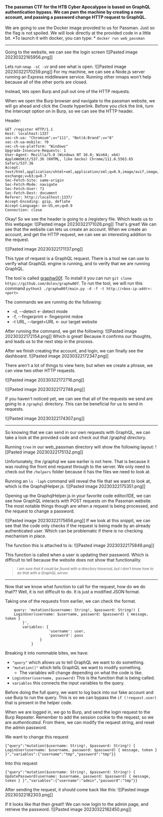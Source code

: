 #### The passman CTF for the HTB Cyber Apocalypse is based on GraphQL authentication bypass. We can pwn the machine by creating a new account, and passing a password change HTTP request to GraphQL.

We are going to use the Docker image provided to us for Passman. Just so the flag is not spoiled. We will look directly at the provided code in a little bit.
*To launch it with docker, you can type: * `docker run web_passman`

---

Going to the website, we can see the login screen
![[Pasted image 20230322165956.png]]

Lets run `nmap -sC -sV` and see what is open.
![[Pasted image 20230322170259.png]]
For my machine, we can see a Node.js server running an Express middleware service.
Running other nmaps won't help because all of the other ports are closed.

Instead, lets open Burp and pull out one of the HTTP requests.

When we open the Burp browser and navigate to the passman website, we will go ahead and click the *Create* hyperlink. Before you click the link, turn the Intercept option on in Burp, so we can see the HTTP header.

Header:
```
GET /register HTTP/1.1
Host: localhost:1337
sec-ch-ua: "Chromium";v="111", "Not(A:Brand";v="8"
sec-ch-ua-mobile: ?0
sec-ch-ua-platform: "Windows"
Upgrade-Insecure-Requests: 1
User-Agent: Mozilla/5.0 (Windows NT 10.0; Win64; x64) AppleWebKit/537.36 (KHTML, like Gecko) Chrome/111.0.5563.65 Safari/537.36
Accept: text/html,application/xhtml+xml,application/xml;q=0.9,image/avif,image/webp,image/apng,*/*;q=0.8,application/signed-exchange;v=b3;q=0.7
Sec-Fetch-Site: same-origin
Sec-Fetch-Mode: navigate
Sec-Fetch-User: ?1
Sec-Fetch-Dest: document
Referer: http://localhost:1337/
Accept-Encoding: gzip, deflate
Accept-Language: en-US,en;q=0.9
Connection: close
```
Okay! So we see the header is going to a /registery file. Which leads us to this webpage:
![[Pasted image 20230322171026.png]]
That's great! We can see that the website can lets us create an account. When we create an account, and get the HTTP request, we can see an interesting addition to the request.


![[Pasted image 20230322171137.png]]

This type of request is a GraphQL request. There is a tool we can use to verify what GraphQL engine is running, and to verify that we are running GraphQL.

The tool is called [graphw00f](https://github.com/dolevf/graphw00f). To install it you can run `git clone https://github.com/dolev/graphw00f`. 
To run the tool, we will run this command `python3 ./graphw00f/main.py -d -f -t http://<box-ip-addr>:<port>`

The commands we are running do the following:
* -d, --detect <- detect mode
* -f, --fingerprint <- fingerprint mdoe   
* -t URL, --target=URL <- our target website


After running the command, we get the following:
![[Pasted image 20230322172154.png]]
Which is great! Because it confirms our thoughts, and leads us to the next step in the process.


After we finish creating the account, and login, we can finally see the dashboard. 
![[Pasted image 20230322172347.png]]


There aren't a lot of things to view here; but when we create a phrase, we can view two other HTTP requests.

![[Pasted image 20230322172716.png]]

![[Pasted image 20230322172748.png]]

If you haven't noticed yet, we can see that all of the requests we send are going to a `/graphql` directory. This can be beneficial for us to send in requests. 

![[Pasted image 20230322174307.png]]

---
So knowing that we can send in our own requests with GraphQL, we can take a look at the provided code and check out that /graphql directory.

Running `tree` in our web_passman directory will show the following layout:
![[Pasted image 20230322175132.png]]

Unfortunately, the /graphql we saw earlier is not here. That is because it was routing the front end request through to the server. We only need to check out the `/helpers` folder because it has the files we need to look at.

Running an `ls -laph` command will reveal the file that we want to look at, which is the GraphqlHelper.js.
![[Pasted image 20230322175351.png]]

Opening up the GraphqlHelper.js in your favorite code editor/IDE, we can see how GraphQL interacts with POST requests on the Passman website. The most notable things though are when a request is being processed, and the request to change a password.

![[Pasted image 20230322175656.png]]
If we look at this snippit, we can see that the code only checks if the request is being made by an already authenticated user. Which can be problematic if there is no checking mechanism in place.

The function this is attached to is:
![[Pasted image 20230322175849.png]]

This function is called when a user is updating their password. Which is difficult to tell because the website does not show that functionality. 
> <sup>*I am sure that it could be found with a directory traversal, but I don't know how to do that with a GraphQL server.*</sup>

---

Now that we know what function to call for the request, how do we do that?? Well, it is not difficult to do. It is just a modified JSON format.

Taking one of the requests from earlier, we can check the format.
```{
	query: 'mutation($username: String!, $password: String!) { 
	LoginUser(username: $username, password: $password) { message, token } 
		}',
		variables: {
                    'username': user,
                    'password': pass
                }
            }
```
Breaking it into nommable bites, we have:
- `"query"` which allows us to tell GraphQL we want to do something.
- `"mutation()"` which tells GraphQL we want to modify something.
	- The variables will change depending on what the code is like.
- `LoginUser(username, password)` This is the function that is being called.
- `variables` this connects the input variables to the query. 

Before doing the full query, we want to log back into our fake account and use Burp to run the query. This is so we can bypass the `if (!request.user)` that is present in the helper code.

When we are logged in, we go to Burp, and send the login request to the Burp Repeater. Remember to add the session cookie to the request, so we are *authenticated*. From there, we can modify the request string, and reset the admin password.

We want to change this request
```
{"query":"mutation($username: String!, $password: String!) { LoginUser(username: $username, password: $password) { message, token } }","variables":{"username":"tmp","password":"tmp"}}

```

Into this request
```
{"query":"mutation($username: String!, $password: String!) { UpdatePassword(username: $username, password: $password) { message, token } }","variables":{"username":"admin","password":"tmp"}}
```

After sending the request, it should come back like this:
![[Pasted image 20230322182303.png]]

If it looks like that then great!! We can now login to the admin page, and retrieve the password.
![[Pasted image 20230322182450.png]]

